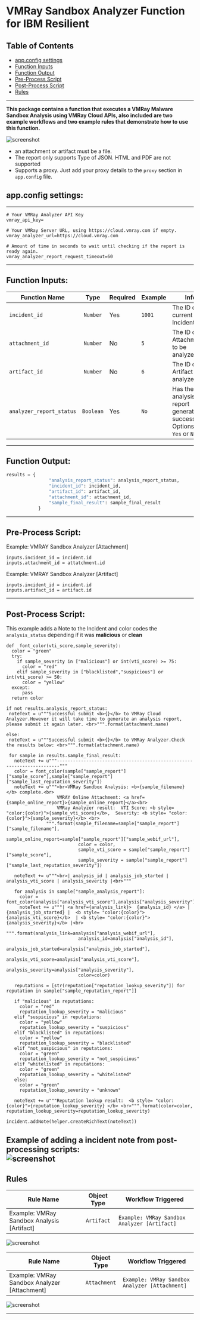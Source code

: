 # VMRay Sandbox Analyzer Function for IBM Resilient

## Table of Contents
  - [app.config settings](#appconfig-settings)
  - [Function Inputs](#function-inputs)
  - [Function Output](#function-output)
  - [Pre-Process Script](#pre-process-script)
  - [Post-Process Script](#post-process-script)
  - [Rules](#rules)
  
--- 
 
**This package contains a function that executes a VMRay Malware Sandbox Analysis using VMRay Cloud APIs, also included are two example workflows and two example rules that demonstrate how to use this function.**


 ![screenshot](./screenshots/workflow_attachment.jpeg)

* an attachment or artifact must be a file.
* The report only supports Type of JSON. HTML and PDF are not supported
* Supports a proxy. Just add your proxy details to the `proxy` section in `app.config` file.

## app.config settings:  
---               
```                                                                         
# Your VMRay Analyzer API Key                                                         
vmray_api_key=

# Your VMRay Server URL, using https://cloud.vmray.com if empty.
vmray_analyzer_url=https://cloud.vmray.com
             
# Amount of time in seconds to wait until checking if the report is ready again.
vmray_analyzer_report_request_timeout=60 
```
---                                               

## Function Inputs:

| Function Name | Type | Required | Example  | Info |
| --------- | :---------: | ------------------ | ------| ----|
| `incident_id` | `Number` | Yes | `1001` | The ID of the current Incident|            
| `attachment_id` | `Number` | No | `5` | The ID of the Attachment to be analyzed|
| `artifact_id` | `Number` | No | `6` | The ID of the Artifact to be analyzed 
| `analyzer_report_status` | `Boolean` | Yes | `No` | Has the analysis report generated successfully. Options are: `Yes` or `No` |
---

## Function Output:
```python                                    
results = {
                "analysis_report_status": analysis_report_status,
                "incident_id": incident_id,
                "artifact_id": artifact_id,
                "attachment_id": attachment_id,
                "sample_final_result": sample_final_result
            }

```
---

## Pre-Process Script:
Example: VMRAY Sandbox Analyzer [Attachment]

```
inputs.incident_id = incident.id
inputs.attachment_id = attatchment.id
```
Example: VMRAY Sandbox Analyzer [Artifact]

```
inputs.incident_id = incident.id
inputs.artifact_id = artifact.id
```

---

## Post-Process Script:
This example adds a Note to the Incident and color codes the `analysis_status` depending if it was **malicious** or **clean**

```
def  font_color(vti_score,sample_severity):
  color = "green"
  try:
    if sample_severity in ["malicious"] or int(vti_score) >= 75:
      color = "red"
    elif sample_severity in ["blacklisted","suspicious"] or int(vti_score) >= 50:
      color = "yellow"
  except:
      pass
  return color

if not results.analysis_report_status:
 noteText = u"""Successful submit <b>{}</b> to VMRay Cloud Analyzer.However it will take time to generate an analysis report, please submit it again later. <br>""".format(attachment.name)
 
else:
 noteText = u"""Successful submit <b>{}</b> to VMRay Analyzer.Check the results below: <br>""".format(attachment.name)
 
 for sample in results.sample_final_result:
   noteText += u"""-----------------------------------------------------------------------"""
   color = font_color(sample["sample_report"]["sample_score"],sample["sample_report"]["sample_last_reputation_severity"])
   noteText += u"""<br>VMRay Sandbox Analysis: <b>{sample_filename}</b> complete.<br>
                   VMRAY Online Attachment: <a href={sample_online_report}>{sample_online_report}</a><br>
                   VMRay Analyzer result:  VTI Score: <b style= "color:{color}">{sample_vti_score}</b>,  Severity: <b style= "color:{color}">{sample_severity}</b> <br>
               """.format(sample_filename=sample["sample_report"]["sample_filename"],
                           sample_online_report=sample["sample_report"]["sample_webif_url"],
                           color = color,
                           sample_vti_score = sample["sample_report"]["sample_score"],
                           sample_severity = sample["sample_report"]["sample_last_reputation_severity"])
 
   noteText += u"""<br>| analysis_id | analysis_job_started | analysis_vti_score | analysis_severity |<br>"""
   
   for analysis in sample["sample_analysis_report"]:
     color = font_color(analysis["analysis_vti_score"],analysis["analysis_severity"])
     noteText += u"""| <a href={analysis_link}>  {analysis_id} </a> | {analysis_job_started} |  <b style= "color:{color}"> {analysis_vti_score}</b>  | <b style= "color:{color}">{analysis_severity}</b> |<br>
                 """.format(analysis_link=analysis["analysis_webif_url"],
                           analysis_id=analysis["analysis_id"],
                           analysis_job_started=analysis["analysis_job_started"],
                           analysis_vti_score=analysis["analysis_vti_score"],
                           analysis_severity=analysis["analysis_severity"],
                           color=color)
 
   reputations = [str(reputation["reputation_lookup_severity"]) for reputation in sample["sample_reputation_report"]]
   
   if "malicious" in reputations:
     color = "red"
     reputation_lookup_severity = "malicious"
   elif "suspicious" in reputations:
     color = "yellow"
     reputation_lookup_severity = "suspicious"
   elif "blacklisted" in reputations:
     color = "yellow"
     reputation_lookup_severity = "blacklisted"
   elif "not_suspicious" in reputations:
     color = "green"
     reputation_lookup_severity = "not_suspicious"
   elif "whitelisted" in reputations:
     color = "green"
     reputation_lookup_severity = "whitelisted"
   else:
     color = "green"
     reputation_lookup_severity = "unknown"
     
   noteText += u"""Reputation lookup result:  <b style= "color:{color}">{reputation_lookup_severity} </b> <br>""".format(color=color, reputation_lookup_severity=reputation_lookup_severity)
   
incident.addNote(helper.createRichText(noteText))
```

<b>Example of adding a incident note from post-processing scripts:</b><br>
 ![screenshot](./screenshots/results_addnote.png)
---

## Rules
| Rule Name | Object Type | Workflow Triggered |
| --------- | :---------: | ------------------ |
| Example: VMRay Sandbox Analysis [Artifact]| `Artifact` | `Example: VMRay Sandbox Analyzer [Artifact]` |

![screenshot](./screenshots/rule_artifact.jpeg)

| Rule Name | Object Type | Workflow Triggered |
| --------- | :---------: | ------------------ |
| Example: VMRay Sandbox Analyzer [Attachment]| `Attachment` | `Example: VMRay Sandbox Analyzer [Attachment]` |


![screenshot](./screenshots/rule_attachment.jpeg)


---
                                                                               